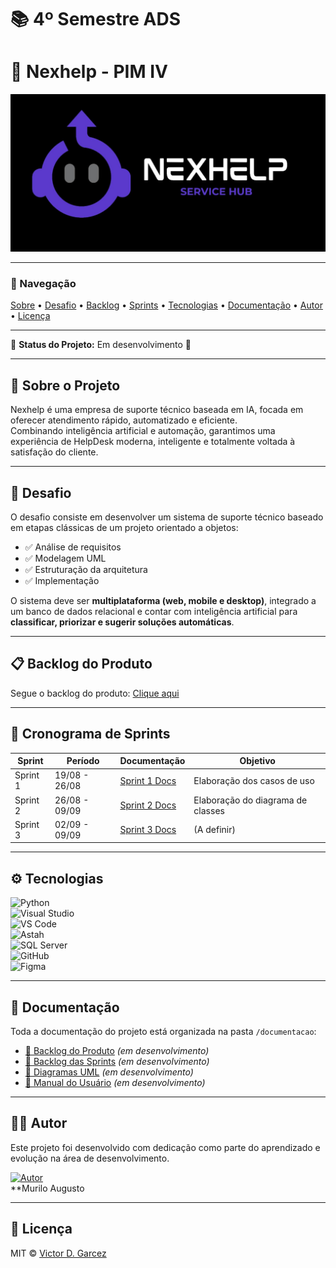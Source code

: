 # 📚 4º Semestre ADS  

# 🤖 Nexhelp - PIM IV  



<img src="https://github.com/MuriloAugustodesenvolvedorbackend/PIM-IV/blob/main/nexhelp.jpeg">



---

### 🔗 Navegação  
[Sobre](#-sobre-o-projeto) • [Desafio](#-desafio) • [Backlog](#-backlog-do-produto) • [Sprints](#-cronograma-de-sprints) • [Tecnologias](#-tecnologias) • [Documentação](#-documentação) • [Autor](#-autor) • [Licença](#-licença)

---

📌 **Status do Projeto:** Em desenvolvimento 🔄  

---

## 📌 Sobre o Projeto  
Nexhelp é uma empresa de suporte técnico baseada em IA, focada em oferecer atendimento rápido, automatizado e eficiente.  
Combinando inteligência artificial e automação, garantimos uma experiência de HelpDesk moderna, inteligente e totalmente voltada à satisfação do cliente.

---

## 🎯 Desafio  
O desafio consiste em desenvolver um sistema de suporte técnico baseado em etapas clássicas de um projeto orientado a objetos:  

- ✅ Análise de requisitos  
- ✅ Modelagem UML  
- ✅ Estruturação da arquitetura  
- ✅ Implementação  

O sistema deve ser **multiplataforma (web, mobile e desktop)**, integrado a um banco de dados relacional e contar com inteligência artificial para **classificar, priorizar e sugerir soluções automáticas**.  

---

## 📋 Backlog do Produto  

Segue o backlog do produto: [Clique aqui](https://github.com/MuriloAugustodesenvolvedorbackend/PIM-IV/blob/main/Documenta%C3%A7%C3%A3o/Backlog.md)

---

## 📅 Cronograma de Sprints  

| Sprint   | Período       | Documentação | Objetivo |
|----------|--------------|--------------|----------|
| Sprint 1 | 19/08 - 26/08 | [Sprint 1 Docs](https://github.com/victordgarcez/sprints_egydio/blob/main/casosdeuso_img.png) | Elaboração dos casos de uso |
| Sprint 2 | 26/08 - 09/09 | [Sprint 2 Docs](https://github.com/victordgarcez/sprints_egydio/blob/main/class-diagram.jpeg) |Elaboração do diagrama de classes
| Sprint 3 | 02/09 - 09/09 | [Sprint 3 Docs](#) | (A definir) |

---

## ⚙ Tecnologias  

![Python](https://img.shields.io/badge/Python-3776AB?logo=python&logoColor=white)  
![Visual Studio](https://img.shields.io/badge/Visual%20Studio-5C2D91?logo=visualstudio&logoColor=white)  
![VS Code](https://img.shields.io/badge/VSCode-0078d7?logo=visualstudiocode&logoColor=white)  
![Astah](https://img.shields.io/badge/Astah-FFA500?style=flat)  
![SQL Server](https://img.shields.io/badge/Microsoft%20SQL%20Server-CC2927?logo=microsoftsqlserver&logoColor=white)  
![GitHub](https://img.shields.io/badge/GitHub-181717?logo=github&logoColor=white)  
![Figma](https://img.shields.io/badge/Figma-F24E1E?logo=figma&logoColor=white)  

---

## 📂 Documentação  

Toda a documentação do projeto está organizada na pasta `/documentacao`:  

- [📌 Backlog do Produto](#) *(em desenvolvimento)*  
- [📌 Backlog das Sprints](#) *(em desenvolvimento)*  
- [📌 Diagramas UML](#) *(em desenvolvimento)*  
- [📌 Manual do Usuário](#) *(em desenvolvimento)*  

---

## 👨‍💻 Autor  

Este projeto foi desenvolvido com dedicação como parte do aprendizado e evolução na área de desenvolvimento.  

[![Autor](https://avatars.githubusercontent.com/u/9919?s=100)](https://github.com/seu-usuario)  
**Murilo Augusto

---

## 📜 Licença  

MIT © [Victor D. Garcez](https://github.com/victordgarcez) 
